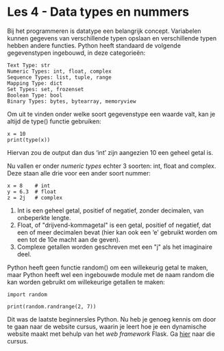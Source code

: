 # Les 4 - Data types en nummers

Bij het programmeren is datatype een belangrijk concept. Variabelen kunnen gegevens van verschillende typen opslaan en verschillende typen hebben andere functies. Python heeft standaard de volgende gegevenstypen ingebouwd, in deze categorieën:

<pre><code class="python">Text Type: str
Numeric Types: int, float, complex
Sequence Types: list, tuple, range
Mapping Type: dict
Set Types: set, frozenset
Boolean Type: bool
Binary Types: bytes, bytearray, memoryview</code></pre>

Om uit te vinden onder welke soort gegevenstype een waarde valt, kan je altijd de type() functie gebruiken: 

<pre><code class="python">x = 10
print(type(x))</code></pre>

Hiervan zou de output dan dus ‘int’ zijn aangezien 10 een geheel getal is.

Nu vallen er onder _numeric types_ echter 3 soorten: int, float and complex. Deze staan alle drie voor een ander soort nummer:

<pre><code class="python">x = 8    # int
y = 6.3  # float
z = 2j   # complex</code></pre>

1. Int is een geheel getal, positief of negatief, zonder decimalen, van onbeperkte lengte. 
2. Float, of "drijvend-kommagetal" is een getal, positief of negatief, dat een of meer decimalen bevat (hier kan ook een ‘e’ gebruikt worden om een tot de 10e macht aan de geven).
3. Complexe getallen worden geschreven met een "j" als het imaginaire deel.

Python heeft geen functie random() om een ​​willekeurig getal te maken, maar Python heeft wel een ingebouwde module met de naam random die kan worden gebruikt om willekeurige getallen te maken:

<pre><code class="python">import random

print(random.randrange(2, 7))</code></pre>

Dit was de laatste beginnersles Python. Nu heb je genoeg kennis om door te gaan naar de website cursus, waarin je leert hoe je een dynamische website maakt met behulp van het _web framework_ Flask. Ga <a href="/courses/website/">hier</a> naar die cursus.
